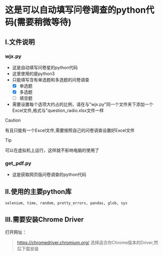 # 这是可以自动填写问卷调查的python代码(需要稍微等待)
## I.文件说明
### wjx.py
* 这是自动填写问卷星的python代码
* 这里使用的是python3
* 只能填写含有单选题和多选题的问卷调查
    - [x] 单选题
    - [x] 多选题
    - [ ] 填空题
* 需要设置每个选项大约占的比例，请在与"wjx.py"同一个文件夹下添加一个Excel文件,格式与"question_radio.xlsx文件一样
> [!CAUTION]
> 有且只能有一个Excel文件,需要按照自己的问卷调查设置好Excel文件

> [!TIP]
>  可以在虚拟机上运行，这样就不影响电脑的使用了

### get_pdf.py
* 这是获取网页版问卷调查的python代码

## II.使用的主要python库
```
selenium, time, random, pretty_errors, pandas, glob, sys
```

## III.需要安装Chrome Driver
打开网址：
> https://chromedriver.chromium.org/
选择适合你Chrome版本的Driver,然后下载安装
